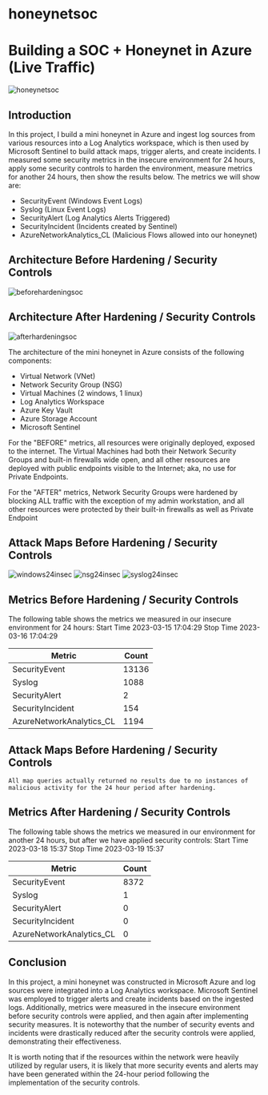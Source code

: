 # honeynetsoc
# Building a SOC + Honeynet in Azure (Live Traffic)
![honeynetsoc](https://github.com/mar7inb/honeynetsoc/assets/90795866/c5078a2a-3a54-4f65-b242-09bf538fe54d)


## Introduction

In this project, I build a mini honeynet in Azure and ingest log sources from various resources into a Log Analytics workspace, which is then used by Microsoft Sentinel to build attack maps, trigger alerts, and create incidents. I measured some security metrics in the insecure environment for 24 hours, apply some security controls to harden the environment, measure metrics for another 24 hours, then show the results below. The metrics we will show are:

- SecurityEvent (Windows Event Logs)
- Syslog (Linux Event Logs)
- SecurityAlert (Log Analytics Alerts Triggered)
- SecurityIncident (Incidents created by Sentinel)
- AzureNetworkAnalytics_CL (Malicious Flows allowed into our honeynet)

## Architecture Before Hardening / Security Controls
![beforehardeningsoc](https://github.com/mar7inb/honeynetsoc/assets/90795866/8c7069cd-aeb4-4460-adca-fe0ec81b85eb)


## Architecture After Hardening / Security Controls
![afterhardeningsoc](https://github.com/mar7inb/honeynetsoc/assets/90795866/5616acd9-0eac-4e08-8cd4-9ab8ffd07702)


The architecture of the mini honeynet in Azure consists of the following components:

- Virtual Network (VNet)
- Network Security Group (NSG)
- Virtual Machines (2 windows, 1 linux)
- Log Analytics Workspace
- Azure Key Vault
- Azure Storage Account
- Microsoft Sentinel

For the "BEFORE" metrics, all resources were originally deployed, exposed to the internet. The Virtual Machines had both their Network Security Groups and built-in firewalls wide open, and all other resources are deployed with public endpoints visible to the Internet; aka, no use for Private Endpoints.

For the "AFTER" metrics, Network Security Groups were hardened by blocking ALL traffic with the exception of my admin workstation, and all other resources were protected by their built-in firewalls as well as Private Endpoint

## Attack Maps Before Hardening / Security Controls
![windows24insec](https://github.com/mar7inb/honeynetsoc/assets/90795866/951d8285-cb99-4414-9df4-2eca726ce551)
![nsg24insec](https://github.com/mar7inb/honeynetsoc/assets/90795866/01ccbe82-cccc-44a3-837e-8f72fd80dc5b)
![syslog24insec](https://github.com/mar7inb/honeynetsoc/assets/90795866/7a48098f-f650-441c-bfd0-2d13ff87991d)




## Metrics Before Hardening / Security Controls

The following table shows the metrics we measured in our insecure environment for 24 hours:
Start Time 2023-03-15 17:04:29
Stop Time 2023-03-16 17:04:29

| Metric                   | Count
| ------------------------ | -----
| SecurityEvent            | 13136
| Syslog                   | 1088
| SecurityAlert            | 2
| SecurityIncident         | 154
| AzureNetworkAnalytics_CL | 1194

## Attack Maps Before Hardening / Security Controls

```All map queries actually returned no results due to no instances of malicious activity for the 24 hour period after hardening.```

## Metrics After Hardening / Security Controls

The following table shows the metrics we measured in our environment for another 24 hours, but after we have applied security controls:
Start Time 2023-03-18 15:37
Stop Time	2023-03-19 15:37

| Metric                   | Count
| ------------------------ | -----
| SecurityEvent            | 8372
| Syslog                   | 1
| SecurityAlert            | 0
| SecurityIncident         | 0
| AzureNetworkAnalytics_CL | 0

## Conclusion

In this project, a mini honeynet was constructed in Microsoft Azure and log sources were integrated into a Log Analytics workspace. Microsoft Sentinel was employed to trigger alerts and create incidents based on the ingested logs. Additionally, metrics were measured in the insecure environment before security controls were applied, and then again after implementing security measures. It is noteworthy that the number of security events and incidents were drastically reduced after the security controls were applied, demonstrating their effectiveness.

It is worth noting that if the resources within the network were heavily utilized by regular users, it is likely that more security events and alerts may have been generated within the 24-hour period following the implementation of the security controls.
